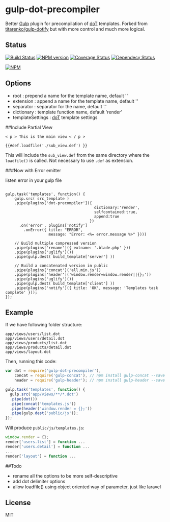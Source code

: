 # gulp-dot-precompiler

Better [Gulp](https://github.com/gulpjs/gulp) plugin for precompilation of [doT](https://github.com/olado/doT) templates. Forked from [titarenko/gulp-dotify](https://github.com/titarenko/gulp-dotify) but with more control and much more logical.

## Status

[![Build Status](https://secure.travis-ci.org/kentliau/gulp-dot-precompiler.png?branch=master)](https://travis-ci.org/kentliau/gulp-dot-precompiler)
[![NPM version](https://badge.fury.io/js/gulp-dot-precompiler.png)](http://badge.fury.io/js/gulp-dot-precompiler)
[![Coverage Status](https://coveralls.io/repos/kentliau/gulp-dot-precompiler/badge.png)](https://coveralls.io/r/kentliau/gulp-dot-precompiler)
[![Dependecy Status](https://david-dm.org/kentliau/gulp-dot-precompiler.png)](https://david-dm.org/kentliau/gulp-dot-precompiler.png)


[![NPM](https://nodei.co/npm/gulp-dot-precompiler.png?downloads=true&stars=true)](https://nodei.co/npm/gulp-dot-precompiler/)


## Options

* root :  prepend a name for the template name, default ''
* extension : append a name for the template name, default ''
* separator : separator for the name, default '.'
* dictionary : template function name, default 'render'
* templateSettings : [doT](https://github.com/olado/doT) template settings

##Include Partial View

```
< p > This is the main view < / p >

{{#def.loadfile('./sub_view.def') }}
```

This will include the `sub_view.def` from the same directory where the `loadfile()` is called. Not necessary to use `.def` as extension.


###Now with Error emitter

listen error in your gulp file

```

gulp.task('templates', function() {
    gulp.src( src_template )
    .pipe(plugins['dot-precompiler']({
                                       dictionary:'render',
                                       selfcontained:true,
                                       append:true
                                     })
      .on('error', plugins['notify']
        .onError({ title: "ERROR",
                   message: "Error: <%= error.message %>" })))

    // Build multiple compressed version
    .pipe(plugins['rename']({ extname: '.blade.php' }))
    .pipe(plugins['uglify']())
    .pipe(gulp.dest( build_template['server'] ))

    // Build a concatenated version in public
    .pipe(plugins['concat']('all.min.js'))
    .pipe(plugins['header']('window.render=window.render||{};'))
    .pipe(plugins['uglify']())
    .pipe(gulp.dest( build_template['client'] ))
    .pipe(plugins['notify']({ title: 'OK', message: 'Templates task complete' }));
});
```


## Example

If we have following folder structure:


```
app/views/users/list.dot
app/views/users/detail.dot
app/views/products/list.dot
app/views/products/detail.dot
app/views/layout.dot
```

Then, running this code:

```js
var dot = require('gulp-dot-precompiler'),
    concat = require('gulp-concat'), // npm install gulp-concat --save
    header = require('gulp-header'); // npm install gulp-header --save

gulp.task('templates', function() {
  gulp.src('app/views/**/*.dot')
  .pipe(dot())
  .pipe(concat('templates.js'))
  .pipe(header('window.render = {};'))
  .pipe(gulp.dest('public/js'));
});
```

Will produce `public/js/templates.js`:

```js
window.render = {};
render['users.list'] = function ...
render['users.detail'] = function ...
...
render['layout'] = function ...
```


##Todo

- rename all the options to be more self-descriptive
- add dot delimiter options
- allow loadfile() using object oriented way of parameter, just like laravel

## License

MIT
